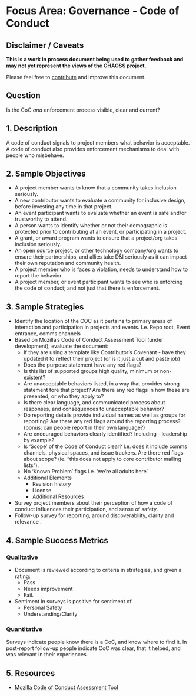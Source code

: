 # Focus Area: Governance - Code of Conduct

## Disclaimer / Caveats

**This is a work in process document being used to gather feedback and may not yet represent the views of the CHAOSS project.**

Please feel free to [contribute](https://github.com/chaoss/wg-diversity-inclusion/blob/master/CONTRIBUTING.md) and improve this document.

## Question

Is the CoC *and* enforcement process visible, clear and current?

## 1. Description

A code of conduct signals to project members what behavior is acceptable. A code of conduct also provides enforcement mechanisms to deal with people who misbehave.


## 2. Sample Objectives

- A project member wants to know that a community takes inclusion seriously.
- A new contributor wants to evaluate a community for inclusive design, before investing any time in that project.
- An event participant wants to evaluate whether an event is safe and/or trustworthy to attend.
- A person wants to identify whether or not their demographic is protected prior to contributing at an event, or participating in a project.
- A grant, or award program wants to ensure that a project/org takes inclusion seriously.
- An open source project, or other technology company/org wants to ensure their partnerships, and allies take D&I seriously as it can impact their own reputation and community health.
- A project member who is faces a violation, needs to understand how to report the behavior.
- A project member, or event participant wants to see who is enforcing the code of conduct; and not just that there is enforcement.


## 3. Sample Strategies

- Identify the location of the COC as it pertains to primary areas of interaction and participation in projects and events. I.e. Repo root, Event entrance, comms channels
- Based on Mozilla’s Code of Conduct Assessment Tool (under development), evaluate the document:
    - If they are using a template like Contributor’s Covenant - have they updated it to reflect their project (or is it just a cut and paste job)
    - Does the purpose statement have any red flags?
    - Is this list of supported groups high quality, minimum or non-existent?
    - Are unacceptable behaviors listed, in a way that provides strong statement fore that project?   Are there any red flags in how these are presented, or who they apply to?
    - Is there clear language, and communicated process about responses, and consequences to unacceptable behavior?  
    - Do reporting details provide individual names as well as groups for reporting? Are there any red flags around the reporting process?  (bonus: can people report in their own language?)
    - Are encouraged behaviors clearly identified? Including  - leadership by example?
    - Is ‘Scope’ of the Code of Conduct clear?  I.e. does it include comms channels, physical spaces, and issue trackers.  Are there red flags about scope? (ie. “this does not apply to core contributor mailing lists”).
    - No ‘Known Problem’ flags i.e. ‘we’re all adults here’.
    - Additional Elements
      - Revision history
      - License
      - Additional Resources
- Survey project members about their perception of how a code of conduct influences their participation, and sense of safety.
- Follow-up survey for reporting, around discoverability, clarity and relevance .


## 4. Sample Success Metrics

### Qualitative
- Document is reviewed according to criteria in strategies, and given a rating:
    - Pass
    - Needs improvement
    - Fail.
- Sentiment in surveys is positive for sentiment of
   - Personal Safety
   - Understanding/Clarity

### Quantitative

Surveys indicate people know there is a CoC, and know where to find it.
In post-report follow-up people indicate CoC was clear, that it helped, and was relevant in their experiences.


## 5. Resources

* [Mozilla Code of Conduct Assessment Tool](https://mozilla.github.io/diversity-coc-review.io/)

